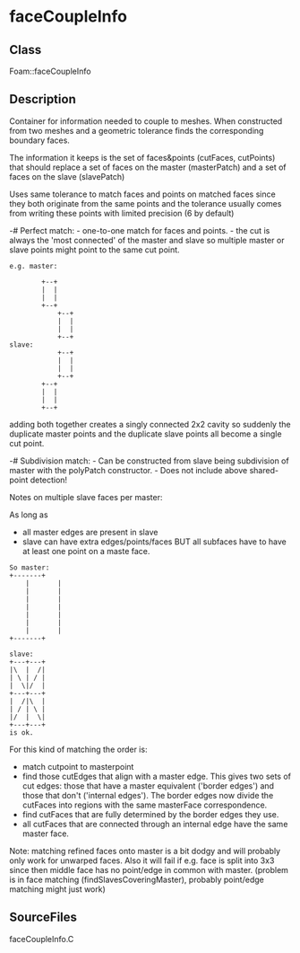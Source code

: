 # faceCoupleInfo 
## Class
Foam::faceCoupleInfo

## Description
Container for information needed to couple to meshes. When constructed
from two meshes and a geometric tolerance finds the corresponding
boundary faces.

The information it keeps is the set of faces&points (cutFaces,
cutPoints) that should replace a set of faces on the master
(masterPatch) and a set of faces on the slave (slavePatch)


Uses same tolerance to match faces and points on matched faces since
they both originate from the same points and the tolerance usually
comes from writing these points with limited precision (6 by default)

-# Perfect match:
       - one-to-one match for faces and points.
       - the cut is always the 'most connected' of the master and slave so
         multiple master or slave points might point to the same cut point.

```
e.g. master:

        +--+
        |  |
        |  |
        +--+
            +--+
            |  |
            |  |
            +--+
slave:
            +--+
            |  |
            |  |
            +--+
        +--+
        |  |
        |  |
        +--+
```
adding both together creates a singly connected 2x2 cavity so suddenly
the duplicate master points and the duplicate slave points all become
a single cut point.


-# Subdivision match:
       - Can be constructed from slave being subdivision of master with the
         polyPatch constructor.
       - Does not include above shared-point detection!

Notes on multiple slave faces per master:

As long as
- all master edges are present in slave
- slave can have extra edges/points/faces BUT all subfaces have to have
      at least one point on a maste face.

```
So master:
+-------+
    |       |
    |       |
    |       |
    |       |
    |       |
    |       |
    |       |
+-------+

slave:
+---+---+
|\  |  /|
| \ | / |
|  \|/  |
+---+---+
|  /|\  |
| / | \ |
|/  |  \|
+---+---+
is ok.
```

For this kind of matching the order is:
- match cutpoint to masterpoint
- find those cutEdges that align with a master edge. This gives two sets
      of cut edges: those that have a master equivalent ('border edges') and
      those that don't ('internal edges'). The border edges now divide the
      cutFaces into regions with the same masterFace correspondence.
- find cutFaces that are fully determined by the border edges they use.
- all cutFaces that are connected through an internal edge have the same
      master face.


Note: matching refined faces onto master is a bit dodgy and will probably
only work for unwarped faces. Also it will fail if e.g. face is split
into 3x3 since then middle face has no point/edge in common with master.
(problem is in face matching (findSlavesCoveringMaster), probably
     point/edge matching might just work)


## SourceFiles
faceCoupleInfo.C


